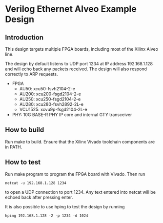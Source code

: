 # Verilog Ethernet Alveo Example Design

## Introduction

This design targets multiple FPGA boards, including most of the Xilinx Alveo line.

The design by default listens to UDP port 1234 at IP address 192.168.1.128 and will echo back any packets received.  The design will also respond correctly to ARP requests.

* FPGA
  * AU50: xcu50-fsvh2104-2-e
  * AU200: xcu200-fsgd2104-2-e
  * AU250: xcu250-fsgd2104-2-e
  * AU280: xcu280-fsvh2892-2L-e
  * VCU1525: xcvu9p-fsgd2104-2L-e
* PHY: 10G BASE-R PHY IP core and internal GTY transceiver

## How to build

Run make to build.  Ensure that the Xilinx Vivado toolchain components are in PATH.

## How to test

Run make program to program the FPGA board with Vivado.  Then run

    netcat -u 192.168.1.128 1234

to open a UDP connection to port 1234.  Any text entered into netcat will be echoed back after pressing enter.

It is also possible to use hping to test the design by running

    hping 192.168.1.128 -2 -p 1234 -d 1024
